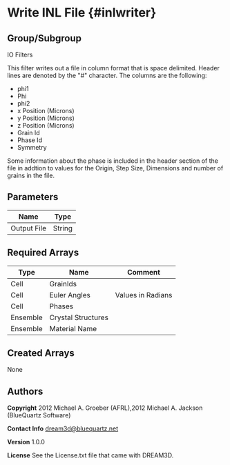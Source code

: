 Write INL File {#inlwriter}
======
## Group/Subgroup ##
IO Filters

This filter writes out a file in column format that is space delimited. Header lines are denoted by the "#" character. The columns are the following:

- phi1
- Phi
- phi2
- x Position (Microns)
- y Position (Microns)
- z Position (Microns)
- Grain Id
- Phase Id
- Symmetry
 
Some information about the phase is included in the header section of the file in addtion
 to values for the Origin, Step Size, Dimensions and number of grains in the file.

## Parameters ## 

| Name | Type |
|------|------|
| Output File | String |

## Required Arrays ##

| Type | Name | Comment |
|------|------|---------|
| Cell | GrainIds |  |
| Cell | Euler Angles | Values in Radians |
| Cell | Phases |  |
| Ensemble | Crystal Structures |  |
| Ensemble | Material Name |  |

## Created Arrays ##
None



## Authors ##

**Copyright** 2012 Michael A. Groeber (AFRL),2012 Michael A. Jackson (BlueQuartz Software)

**Contact Info** dream3d@bluequartz.net

**Version** 1.0.0

**License**  See the License.txt file that came with DREAM3D.



